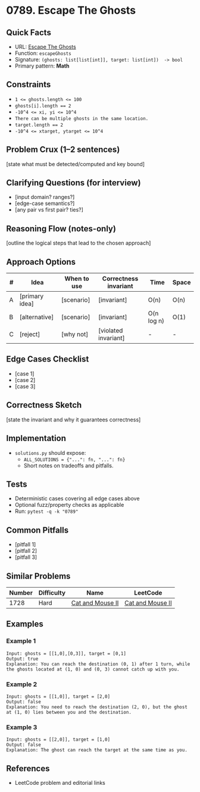 # 0789. Escape The Ghosts

## Quick Facts

- URL: [Escape The Ghosts](https://leetcode.com/problems/escape-the-ghosts/)
- Function: `escapeGhosts`
- Signature: `(ghosts: list[list[int]], target: list[int])  -> bool`
- Primary pattern: **Math**

## Constraints

- `1 <= ghosts.length <= 100`
- `ghosts[i].length == 2`
- `-10^4 <= xi, yi <= 10^4`
- `There can be multiple ghosts in the same location.`
- `target.length == 2`
- `-10^4 <= xtarget, ytarget <= 10^4`

## Problem Crux (1–2 sentences)

[state what must be detected/computed and key bound]

## Clarifying Questions (for interview)

- [input domain? ranges?]
- [edge-case semantics?]
- [any pair vs first pair? ties?]

## Reasoning Flow (notes-only)

[outline the logical steps that lead to the chosen approach]

## Approach Options

| # | Idea | When to use | Correctness invariant | Time | Space |
|---|------|-------------|-----------------------|------|-------|
| A | [primary idea] | [scenario] | [invariant] | O(n) | O(n) |
| B | [alternative] | [scenario] | [invariant] | O(n log n) | O(1) |
| C | [reject] | [why not] | [violated invariant] | - | - |

## Edge Cases Checklist

- [case 1]
- [case 2]
- [case 3]

## Correctness Sketch

[state the invariant and why it guarantees correctness]

## Implementation

- `solutions.py` should expose:
  - `ALL_SOLUTIONS = {"...": fn, "...": fn}`
  - Short notes on tradeoffs and pitfalls.

## Tests

- Deterministic cases covering all edge cases above
- Optional fuzz/property checks as applicable
- Run: `pytest -q -k "0789"`

## Common Pitfalls

- [pitfall 1]
- [pitfall 2]
- [pitfall 3]

## Similar Problems

| Number | Difficulty | Name | LeetCode |
|---|---|---|---|
| 1728 | Hard | [Cat and Mouse II](../1728-cat-and-mouse-ii/readme.md) | [Cat and Mouse II](https://leetcode.com/problems/cat-and-mouse-ii/) |

## Examples

### Example 1

```text
Input: ghosts = [[1,0],[0,3]], target = [0,1]
Output: true
Explanation: You can reach the destination (0, 1) after 1 turn, while the ghosts located at (1, 0) and (0, 3) cannot catch up with you.
```

### Example 2

```text
Input: ghosts = [[1,0]], target = [2,0]
Output: false
Explanation: You need to reach the destination (2, 0), but the ghost at (1, 0) lies between you and the destination.
```

### Example 3

```text
Input: ghosts = [[2,0]], target = [1,0]
Output: false
Explanation: The ghost can reach the target at the same time as you.
```

## References

- LeetCode problem and editorial links
